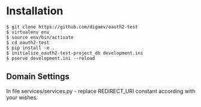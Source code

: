 Installation
============

    $ git clone https://github.com/digaev/oauth2-test
    $ virtualenv env
    $ source env/bin/activate
    $ cd oauth2-test
    $ pip install -e .
    $ initialize_oauth2-test-project_db development.ini
    $ pserve development.ini --reload


Domain Settings
---------------

In file services/services.py - replace REDIRECT_URI constant according with your wishes.
